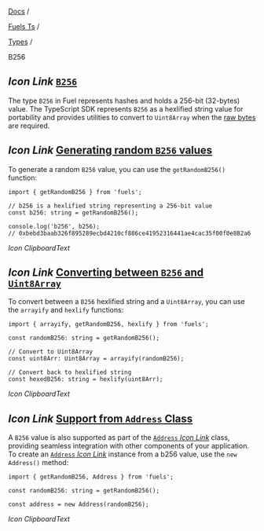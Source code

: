 [Docs](https://docs.fuel.network/) /

[Fuels Ts](https://docs.fuel.network/docs/fuels-ts/) /

[Types](https://docs.fuel.network/docs/fuels-ts/types/) /

B256

## _Icon Link_ [`B256`](https://docs.fuel.network/docs/fuels-ts/types/b256/\#b256)

The type `B256` in Fuel represents hashes and holds a 256-bit (32-bytes) value. The TypeScript SDK represents `B256` as a hexlified string value for portability and provides utilities to convert to `Uint8Array` when the [raw bytes](https://docs.fuel.network/docs/fuels-ts/types/bytes32/) are required.

## _Icon Link_ [Generating random `B256` values](https://docs.fuel.network/docs/fuels-ts/types/b256/\#generating-random-b256-values)

To generate a random `B256` value, you can use the `getRandomB256()` function:

```fuel_Box fuel_Box-idXKMmm-css
import { getRandomB256 } from 'fuels';

// b256 is a hexlified string representing a 256-bit value
const b256: string = getRandomB256();

console.log('b256', b256);
// 0xbebd3baab326f895289ecbd4210cf886ce41952316441ae4cac35f00f0e882a6
```

_Icon ClipboardText_

## _Icon Link_ [Converting between `B256` and `Uint8Array`](https://docs.fuel.network/docs/fuels-ts/types/b256/\#converting-between-b256-and-uint8array)

To convert between a `B256` hexlified string and a `Uint8Array`, you can use the `arrayify` and `hexlify` functions:

```fuel_Box fuel_Box-idXKMmm-css
import { arrayify, getRandomB256, hexlify } from 'fuels';

const randomB256: string = getRandomB256();

// Convert to Uint8Array
const uint8Arr: Uint8Array = arrayify(randomB256);

// Convert back to hexlified string
const hexedB256: string = hexlify(uint8Arr);
```

_Icon ClipboardText_

## _Icon Link_ [Support from `Address` Class](https://docs.fuel.network/docs/fuels-ts/types/b256/\#support-from-address-class)

A `B256` value is also supported as part of the [`Address` _Icon Link_](https://fuels-ts-docs-api.vercel.app/classes/_fuel_ts_address.Address.html) class, providing seamless integration with other components of your application. To create an [`Address` _Icon Link_](https://fuels-ts-docs-api.vercel.app/classes/_fuel_ts_address.Address.html) instance from a b256 value, use the `new Address()` method:

```fuel_Box fuel_Box-idXKMmm-css
import { getRandomB256, Address } from 'fuels';

const randomB256: string = getRandomB256();

const address = new Address(randomB256);
```

_Icon ClipboardText_